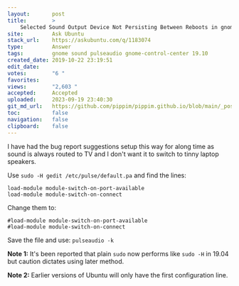 ```yaml
---
layout:       post
title:        >
    Selected Sound Output Device Not Persisting Between Reboots in gnome-control-center
site:         Ask Ubuntu
stack_url:    https://askubuntu.com/q/1183074
type:         Answer
tags:         gnome sound pulseaudio gnome-control-center 19.10
created_date: 2019-10-22 23:19:51
edit_date:    
votes:        "6 "
favorites:    
views:        "2,603 "
accepted:     Accepted
uploaded:     2023-09-19 23:40:30
git_md_url:   https://github.com/pippim/pippim.github.io/blob/main/_posts/2019/2019-10-22-Selected-Sound-Output-Device-Not-Persisting-Between-Reboots-in-gnome-control-center.md
toc:          false
navigation:   false
clipboard:    false
---
```


I have had the bug report suggestions setup this way for along time as sound is always routed to TV and I don't want it to switch to tinny laptop speakers.

Use `sudo -H gedit /etc/pulse/default.pa` and find the lines:

``` 
load-module module-switch-on-port-available
load-module module-switch-on-connect
```

Change them to:

``` 
#load-module module-switch-on-port-available
#load-module module-switch-on-connect
```

Save the file and use: `pulseaudio -k`

**Note 1:** It's been reported that plain `sudo` now performs like `sudo -H` in 19.04 but caution dictates using later method.

**Note 2:** Earlier versions of Ubuntu will only have the first configuration line.

